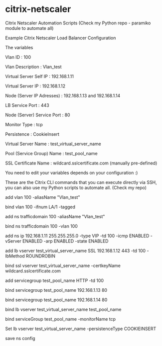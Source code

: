 # citrix-netscaler

Citrix Netscaler Automation Scripts (Check my Python repo - paramiko module to automate all)


Example Citrix Netscaler Load Balancer Configuration 

The variables

Vlan ID : 100

Vlan Description : Vlan_test

Virtual Server Self IP : 192.168.1.11

Virtual Server IP : 192.168.1.12

Node (Server IP Adresses) :  192.168.1.13 and 192.168.1.14

LB Service Port : 443

Node (Server) Service Port : 80

Monitor Type : tcp

Persistence : CookieInsert

Virtual Server Name : test_virtual_server_name

Pool (Service Group) Name :  test_pool_name

SSL Certificate Name : wildcard.sslcertificate.com (manually pre-defined)



You need to edit your variables depends on your configuration :)

These are the Citrix CLI commands that you can execute directly via SSH, you can also use my Python scripts to automate all. (Check my repo)



add vlan 100 -aliasName "Vlan_test"

bind vlan 100 -ifnum LA/1 -tagged

add ns trafficdomain 100 -aliasName "Vlan_test"

bind ns trafficdomain 100 -vlan 100

add ns ip 192.168.1.11 255.255.255.0 -type VIP -td 100 -icmp ENABLED -vServer ENABLED -arp ENABLED -state ENABLED

add lb vserver test_virtual_server_name SSL 192.168.1.12 443 -td 100 -lbMethod ROUNDROBIN

bind ssl vserver test_virtual_server_name -certkeyName wildcard.sslcertificate.com

add servicegroup test_pool_name HTTP -td 100

bind servicegroup test_pool_name 192.168.1.13 80

bind servicegroup test_pool_name 192.168.1.14 80

bind lb vserver test_virtual_server_name test_pool_name

bind serviceGroup test_pool_name -monitorName tcp

Set lb vserver test_virtual_server_name -persistenceType COOKIEINSERT

save ns config
